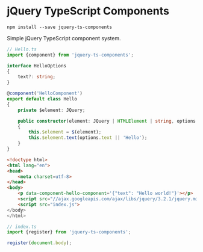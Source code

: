 # jQuery TypeScript Components

`npm install --save jquery-ts-components`

Simple jQuery TypeScript component system.

```ts
// Hello.ts
import {component} from 'jquery-ts-components';

interface HelloOptions
{
    text?: string;
}

@component('HelloComponent')
export default class Hello
{
    private $element: JQuery;

    public constructor(element: JQuery | HTMLElement | string, options: HelloOptions = {})
    {
        this.$element = $(element);
        this.$element.text(options.text || 'Hello');
    }
}
```

```html
<!doctype html>
<html lang="en">
<head>
    <meta charset=utf-8>
</head>
<body>
    <p data-component-hello-component='{"text": "Hello world!"}'></p>
    <script src="//ajax.googleapis.com/ajax/libs/jquery/3.2.1/jquery.min.js"></script>
    <script src="index.js">
</body>
</html>
```

```ts
// index.ts
import {register} from 'jquery-ts-components';

register(document.body);
```
